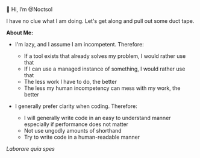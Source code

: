👋 Hi, I’m @Noctsol

I have no clue what I am doing. Let's get along and pull out some duct tape.

**About Me:**
- I'm lazy, and I assume I am incompetent. Therefore:
  - If a tool exists that already solves my problem, I would rather use that
  - If I can use a managed instance of something, I would rather use that
  - The less work I have to do, the better
  - The less my human incompetency can mess with my work, the better

- I generally prefer clarity when coding. Therefore:
  - I will generally write code in an easy to understand manner especially if performance does not matter
  - Not use ungodly amounts of shorthand
  - Try to write code in a human-readable manner

_Laborare quia spes_

<!---
Noctsol/Noctsol is a ✨ special ✨ repository because its `README.md` (this file) appears on your GitHub profile.
You can click the Preview link to take a look at your changes.
--->
